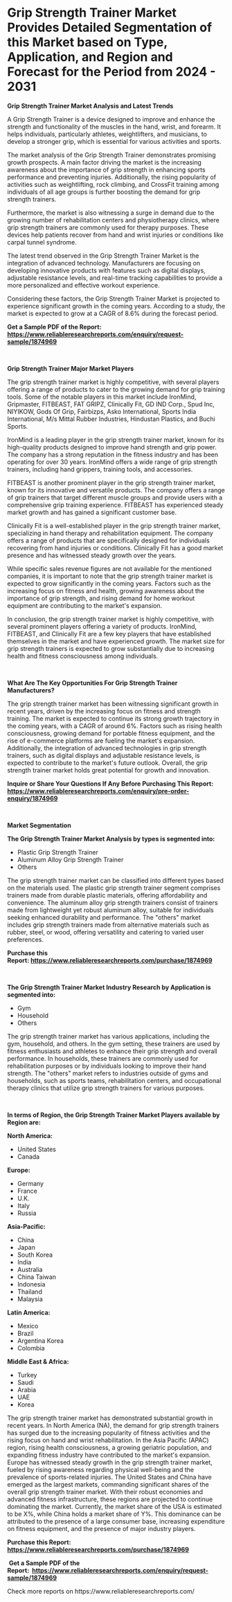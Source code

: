 <p><h1>Grip Strength Trainer Market Provides Detailed Segmentation of this Market based on Type, Application, and Region and Forecast for the Period from 2024 - 2031</h1></p><p><strong>Grip Strength Trainer Market Analysis and Latest Trends</strong></p>
<p><p>A Grip Strength Trainer is a device designed to improve and enhance the strength and functionality of the muscles in the hand, wrist, and forearm. It helps individuals, particularly athletes, weightlifters, and musicians, to develop a stronger grip, which is essential for various activities and sports.</p><p>The market analysis of the Grip Strength Trainer demonstrates promising growth prospects. A main factor driving the market is the increasing awareness about the importance of grip strength in enhancing sports performance and preventing injuries. Additionally, the rising popularity of activities such as weightlifting, rock climbing, and CrossFit training among individuals of all age groups is further boosting the demand for grip strength trainers.</p><p>Furthermore, the market is also witnessing a surge in demand due to the growing number of rehabilitation centers and physiotherapy clinics, where grip strength trainers are commonly used for therapy purposes. These devices help patients recover from hand and wrist injuries or conditions like carpal tunnel syndrome.</p><p>The latest trend observed in the Grip Strength Trainer Market is the integration of advanced technology. Manufacturers are focusing on developing innovative products with features such as digital displays, adjustable resistance levels, and real-time tracking capabilities to provide a more personalized and effective workout experience.</p><p>Considering these factors, the Grip Strength Trainer Market is projected to experience significant growth in the coming years. According to a study, the market is expected to grow at a CAGR of 8.6% during the forecast period.</p></p>
<p><strong>Get a Sample PDF of the Report:&nbsp; <a href="https://www.reliableresearchreports.com/enquiry/request-sample/1874969">https://www.reliableresearchreports.com/enquiry/request-sample/1874969</a></strong></p>
<p>&nbsp;</p>
<p><strong>Grip Strength Trainer Major Market Players</strong></p>
<p><p>The grip strength trainer market is highly competitive, with several players offering a range of products to cater to the growing demand for grip training tools. Some of the notable players in this market include IronMind, Gripmaster, FITBEAST, FAT GRIPZ, Clinically Fit, GD IND Corp., Spud Inc, NIYIKOW, Gods Of Grip, Fairbizps, Asko International, Sports India International, M/s Mittal Rubber Industries, Hindustan Plastics, and Buchi Sports.</p><p>IronMind is a leading player in the grip strength trainer market, known for its high-quality products designed to improve hand strength and grip power. The company has a strong reputation in the fitness industry and has been operating for over 30 years. IronMind offers a wide range of grip strength trainers, including hand grippers, training tools, and accessories.</p><p>FITBEAST is another prominent player in the grip strength trainer market, known for its innovative and versatile products. The company offers a range of grip trainers that target different muscle groups and provide users with a comprehensive grip training experience. FITBEAST has experienced steady market growth and has gained a significant customer base.</p><p>Clinically Fit is a well-established player in the grip strength trainer market, specializing in hand therapy and rehabilitation equipment. The company offers a range of products that are specifically designed for individuals recovering from hand injuries or conditions. Clinically Fit has a good market presence and has witnessed steady growth over the years.</p><p>While specific sales revenue figures are not available for the mentioned companies, it is important to note that the grip strength trainer market is expected to grow significantly in the coming years. Factors such as the increasing focus on fitness and health, growing awareness about the importance of grip strength, and rising demand for home workout equipment are contributing to the market's expansion.</p><p>In conclusion, the grip strength trainer market is highly competitive, with several prominent players offering a variety of products. IronMind, FITBEAST, and Clinically Fit are a few key players that have established themselves in the market and have experienced growth. The market size for grip strength trainers is expected to grow substantially due to increasing health and fitness consciousness among individuals.</p></p>
<p>&nbsp;</p>
<p><strong>What Are The Key Opportunities For Grip Strength Trainer Manufacturers?</strong></p>
<p><p>The grip strength trainer market has been witnessing significant growth in recent years, driven by the increasing focus on fitness and strength training. The market is expected to continue its strong growth trajectory in the coming years, with a CAGR of around 6%. Factors such as rising health consciousness, growing demand for portable fitness equipment, and the rise of e-commerce platforms are fueling the market's expansion. Additionally, the integration of advanced technologies in grip strength trainers, such as digital displays and adjustable resistance levels, is expected to contribute to the market's future outlook. Overall, the grip strength trainer market holds great potential for growth and innovation.</p></p>
<p><strong>Inquire or Share Your Questions If Any Before Purchasing This Report: <a href="https://www.reliableresearchreports.com/enquiry/pre-order-enquiry/1874969">https://www.reliableresearchreports.com/enquiry/pre-order-enquiry/1874969</a></strong></p>
<p>&nbsp;</p>
<p><strong>Market Segmentation</strong></p>
<p><strong>The Grip Strength Trainer Market Analysis by types is segmented into:</strong></p>
<p><ul><li>Plastic Grip Strength Trainer</li><li>Aluminum Alloy Grip Strength Trainer</li><li>Others</li></ul></p>
<p><p>The grip strength trainer market can be classified into different types based on the materials used. The plastic grip strength trainer segment comprises trainers made from durable plastic materials, offering affordability and convenience. The aluminum alloy grip strength trainers consist of trainers made from lightweight yet robust aluminum alloy, suitable for individuals seeking enhanced durability and performance. The "others" market includes grip strength trainers made from alternative materials such as rubber, steel, or wood, offering versatility and catering to varied user preferences.</p></p>
<p><strong>Purchase this Report:&nbsp;<a href="https://www.reliableresearchreports.com/purchase/1874969">https://www.reliableresearchreports.com/purchase/1874969</a></strong></p>
<p>&nbsp;</p>
<p><strong>The Grip Strength Trainer Market Industry Research by Application is segmented into:</strong></p>
<p><ul><li>Gym</li><li>Household</li><li>Others</li></ul></p>
<p><p>The grip strength trainer market has various applications, including the gym, household, and others. In the gym setting, these trainers are used by fitness enthusiasts and athletes to enhance their grip strength and overall performance. In households, these trainers are commonly used for rehabilitation purposes or by individuals looking to improve their hand strength. The "others" market refers to industries outside of gyms and households, such as sports teams, rehabilitation centers, and occupational therapy clinics that utilize grip strength trainers for various purposes.</p></p>
<p>&nbsp;</p>
<p><strong>In terms of Region, the Grip Strength Trainer Market Players available by Region are:</strong></p>
<p>
    <p> <strong> North America: </strong>
        <ul>
            <li>United States</li>
            <li>Canada</li>
        </ul>
        </p> 
    <p> <strong> Europe: </strong>
        <ul>
            <li>Germany</li>
            <li>France</li>
            <li>U.K.</li>
            <li>Italy</li>
            <li>Russia</li>
        </ul>
        </p> 
    <p> <strong> Asia-Pacific: </strong>
        <ul>
            <li>China</li>
            <li>Japan</li>
            <li>South Korea</li>
            <li>India</li>
            <li>Australia</li>
            <li>China Taiwan</li>
            <li>Indonesia</li>
            <li>Thailand</li>
            <li>Malaysia</li>
        </ul>
        </p> 
    <p> <strong> Latin America: </strong>
        <ul>
            <li>Mexico</li>
            <li>Brazil</li>
            <li>Argentina Korea</li>
            <li>Colombia</li>
        </ul>
        </p> 
    <p> <strong> Middle East & Africa: </strong>
        <ul>
            <li>Turkey</li>
            <li>Saudi</li>
            <li>Arabia</li>
            <li>UAE</li>
            <li>Korea</li>
        </ul>
    </p>
    </p>
<p><p>The grip strength trainer market has demonstrated substantial growth in recent years. In North America (NA), the demand for grip strength trainers has surged due to the increasing popularity of fitness activities and the rising focus on hand and wrist rehabilitation. In the Asia Pacific (APAC) region, rising health consciousness, a growing geriatric population, and expanding fitness industry have contributed to the market's expansion. Europe has witnessed steady growth in the grip strength trainer market, fueled by rising awareness regarding physical well-being and the prevalence of sports-related injuries. The United States and China have emerged as the largest markets, commanding significant shares of the overall grip strength trainer market. With their robust economies and advanced fitness infrastructure, these regions are projected to continue dominating the market. Currently, the market share of the USA is estimated to be X%, while China holds a market share of Y%. This dominance can be attributed to the presence of a large consumer base, increasing expenditure on fitness equipment, and the presence of major industry players.</p></p>
<p><strong>Purchase this Report: <a href="https://www.reliableresearchreports.com/purchase/1874969">https://www.reliableresearchreports.com/purchase/1874969</a></strong></p>
<p>&nbsp;<strong>Get a Sample PDF of the Report:&nbsp;&nbsp;<a href="https://www.reliableresearchreports.com/enquiry/request-sample/1874969">https://www.reliableresearchreports.com/enquiry/request-sample/1874969</a></strong></p>
<p><strong></strong></p>
<p>Check more reports on https://www.reliableresearchreports.com/</p>